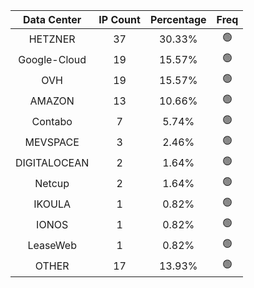 | Data Center | IP Count | Percentage | Freq |
|:------------:|:--------:|:-----------:|:-----:|
| HETZNER | 37 | 30.33% | 🟢 |
| Google-Cloud | 19 | 15.57% | 🟢 |
| OVH | 19 | 15.57% | 🟢 |
| AMAZON | 13 | 10.66% | 🟢 |
| Contabo | 7 | 5.74% | 🟢 |
| MEVSPACE | 3 | 2.46% | 🟢 |
| DIGITALOCEAN | 2 | 1.64% | 🟢 |
| Netcup | 2 | 1.64% | 🟢 |
| IKOULA | 1 | 0.82% | 🟢 |
| IONOS | 1 | 0.82% | 🟢 |
| LeaseWeb | 1 | 0.82% | 🟢 |
| OTHER | 17 | 13.93% | 🟢 |